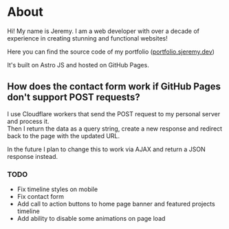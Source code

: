 # About

Hi! My name is Jeremy. I am a web developer with over a decade of experience in creating stunning and functional websites!

Here you can find the source code of my portfolio ([portfolio.sjeremy.dev](https://portfolio.sjeremy.dev))

It's built on Astro JS and hosted on GitHub Pages.

## How does the contact form work if GitHub Pages don't support POST requests?

I use Cloudflare workers that send the POST request to my personal server and process it.  
Then I return the data as a query string, create a new response and redirect back to the page with the updated URL.

In the future I plan to change this to work via AJAX and return a JSON response instead.

### TODO

- Fix timeline styles on mobile
- Fix contact form
- Add call to action buttons to home page banner and featured projects timeline
- Add ability to disable some animations on page load